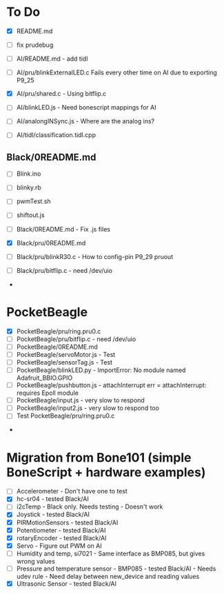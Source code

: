 # To Do

- [x] README.md
- [ ] fix prudebug

- [ ] AI/README.md - add tidl
- [ ] AI/pru/blinkExternalLED.c  Fails every other time on AI due to exporting P9_25
- [x] AI/pru/shared.c - Using bitflip.c
- [ ] AI/blinkLED.js  - Need bonescript mappings for AI
- [ ] AI/analongINSync.js - Where are the analog ins?

- [ ] AI/tidl/classification.tidl.cpp

## Black/0README.md
- [ ] Blink.ino
- [ ] blinky.rb
- [ ] pwmTest.sh
- [ ] shiftout.js

- [ ] Black/0README.md - Fix .js files
- [x] Black/pru/0README.md
- [ ] Black/pru/blinkR30.c - How to config-pin P9_29 pruout
- [ ] Black/pru/bitflip.c - need /dev/uio
- 

# PocketBeagle
- [x] PocketBeagle/pru/ring.pru0.c
- [ ] PocketBeagle/pru/bitflip.c - need /dev/uio
- [ ] PocketBeagle/0README.md
- [ ] PocketBeagle/servoMotor.js - Test
- [ ] PocketBeagle/sensorTag.js  - Test
- [ ] PocketBeagle/blinkLED.py   - ImportError: No module named Adafruit_BBIO.GPIO
- [ ] PocketBeagle/pushbutton.js - attachInterrupt err = attachInterrupt: requires Epoll module
- [ ] PocketBeagle/input.js      - very slow to respond
- [ ] PocketBeagle/input2.js     - very slow to respond too
- [ ] Test PocketBeagle/pru/ring.pru0.c
- 

# Migration from Bone101 (simple BoneScript + hardware examples)
- [ ] Accelerometer - Don't have one to test
- [x] hc-sr04 - tested Black/AI
- [ ] i2cTemp - Black only.  Needs testing - Doesn't work
- [x] Joystick - tested Black/AI
- [x] PIRMotionSensors - tested Black/AI
- [x] Potentiometer - tested Black/AI
- [x] rotaryEncoder - tested Black/AI
- [x] Servo - Figure out PWM on AI
- [ ] Humidity and temp, si7021 - Same interface as BMP085, but gives wrong values
- [ ] Pressure and temperature sensor - BMP085 - tested Black/AI - Needs udev rule - Need delay between new_device and reading values
- [x] Ultrasonic Sensor - tested Black/AI
